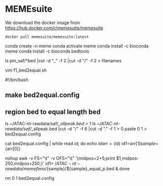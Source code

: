 # MEMEsuite

We download the docker image from https://hub.docker.com/r/memesuite/memesuite  

    docker pull memesuite/memesuite:latest

conda create -n meme
conda activate meme
conda install -c bioconda meme
conda install -c bioconda bedtools

ls pm_saf/*bed |cut -d "_" -f 2 |cut -d "/" -f 2 > filenames

vim f1_bed2equal.sh

#!/bin/bash
## make bed2equal.config ##
## region bed to equal length bed ##

ls ~/ATAC-nt-rawdata/saf/*_allpeak.bed > 1
ls ~/ATAC-nt-rawdata/saf/*_allpeak.bed |cut -d "/" -f 6 |cut -d "." -f 1 > 0
paste 0 1 > bed2equal.config

cat bed2equal.config | while read id;
do echo $id
arr=($id)
id1=${arr[1]}
sample=${arr[0]}

nohup awk -v FS="\t" -v OFS="\t" '{midpos=$2+$5;print $1,midpos-250,midpos+250;}' $id1 > ~/ATAC-nt-rawdata/memefimo/${sample}/${sample}_equal_p.bed &
done

rm 0 1 bed2equal.config

